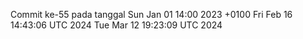 Commit ke-55 pada tanggal Sun Jan 01 14:00 2023 +0100
Fri Feb 16 14:43:06 UTC 2024
Tue Mar 12 19:23:09 UTC 2024
